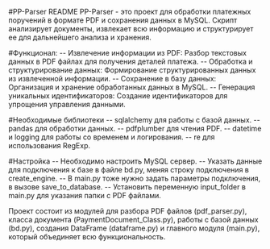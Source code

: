 #PP-Parser README
PP-Parser - это проект для обработки платежных поручений в формате PDF и сохранения данных в MySQL.
Скрипт анализирует документы, извлекает всю информацию и структурирует ее для дальнейшего анализа и хранения.

#Функционал:
 -- Извлечение информации из PDF: Разбор текстовых данных в PDF файлах для получения деталей платежа.
 -- Обработка и структурирование данных: Формирование структурированных данных из извлеченной информации.
 -- Сохранение в базу данных: Организация и хранение обработанных данных в MySQL.
 -- Генерация уникальных идентификаторов: Создание идентификаторов для упрощения управления данными.

#Необходимые библиотеки
 -- sqlalchemy для работы с базой данных.
 -- pandas для обработки данных.
 -- pdfplumber для чтения PDF.
 -- datetime и logging для работы со временем и логирования.
 -- re для использования RegExp.

#Настройка
 -- Необходимо настроить MySQL сервер.
 -- Указать данные для подключения к базе в файле bd.py, меняя строку подключения в create_engine.
 -- В main.py тоже нужно задать параметры подключения, в вызове save_to_database.
 -- Установить переменную input_folder в main.py для указания папки с PDF файлами.

Проект состоит из модулей для разбора PDF файлов (pdf_parser.py), класса документа (PaymentDocument_Class.py),
работы с базой данных (bd.py), создания DataFrame (dataframe.py) и главного модуля (main.py),
который объединяет всю функциональность.
